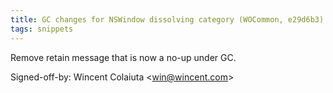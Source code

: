 ```yaml
---
title: GC changes for NSWindow dissolving category (WOCommon, e29d6b3)
tags: snippets
---
```


Remove retain message that is now a no-up under GC.

Signed-off-by: Wincent Colaiuta &lt;win@wincent.com&gt;
